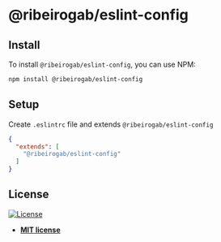 # @ribeirogab/eslint-config

## Install

To install `@ribeirogab/eslint-config`, you can use NPM:

```zsh
npm install @ribeirogab/eslint-config
```

## Setup

Create `.eslintrc` file and extends `@ribeirogab/eslint-config`

```json
{
  "extends": [
    "@ribeirogab/eslint-config"
  ]
}
```

## License

[![License](http://img.shields.io/:license-mit-blue.svg?style=flat-square)](http://badges.mit-license.org)

- **[MIT license](http://opensource.org/licenses/mit-license.php)**
